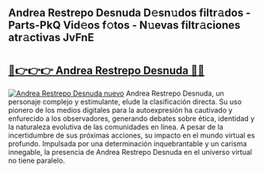 ## Andrea Restrepo Desnuda D𝚎sn𝚞dos filtr𝚊dos - Parts-PkQ Vid𝚎os f𝚘tos - N𝚞evas filtr𝚊ciones atr𝚊ctivas JvFnE

# <h2><a href="http://mbddkbj.tromn.icu/?c=Andrea+Restrepo+Desnuda">🔗👉👉👉 Andrea Restrepo Desnuda 🔗🔗</a></h2>

[![Andrea Restrepo Desnuda nuevo](https://i.imgur.com/pEAQMta.gif)](http://mbddkbj.tromn.icu/?c=Andrea+Restrepo+Desnuda)
Andrea Restrepo Desnuda, un personaje complejo y estimulante, elude la clasificación directa. Su uso pionero de los medios digitales para la autoexpresión ha cautivado y enfurecido a los observadores, generando debates sobre ética, identidad y la naturaleza evolutiva de las comunidades en línea. A pesar de la incertidumbre de sus próximas acciones, su impacto en el mundo virtual es profundo. Impulsada por una determinación inquebrantable y un carisma innegable, la presencia de Andrea Restrepo Desnuda en el universo virtual no tiene paralelo.
